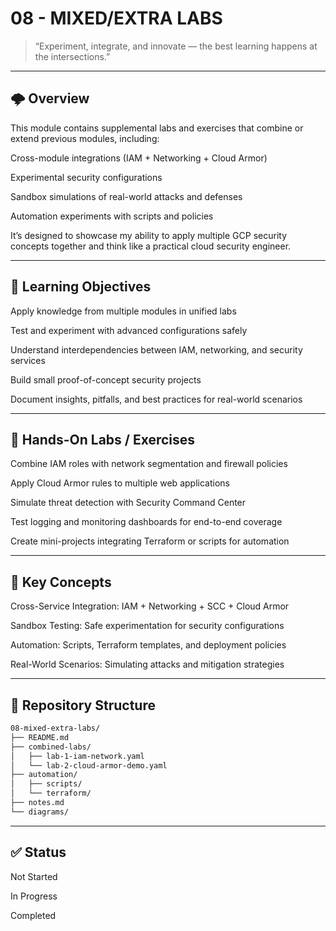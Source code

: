 # 08 - MIXED/EXTRA LABS

> “Experiment, integrate, and innovate — the best learning happens at the intersections.”
---

## 🌩️ Overview

This module contains supplemental labs and exercises that combine or extend previous modules, including:

Cross-module integrations (IAM + Networking + Cloud Armor)

Experimental security configurations

Sandbox simulations of real-world attacks and defenses

Automation experiments with scripts and policies

It’s designed to showcase my ability to apply multiple GCP security concepts together and think like a practical cloud security engineer.

---

## 🧩 Learning Objectives

Apply knowledge from multiple modules in unified labs

Test and experiment with advanced configurations safely

Understand interdependencies between IAM, networking, and security services

Build small proof-of-concept security projects

Document insights, pitfalls, and best practices for real-world scenarios

---

## 🔧 Hands-On Labs / Exercises

Combine IAM roles with network segmentation and firewall policies

Apply Cloud Armor rules to multiple web applications

Simulate threat detection with Security Command Center

Test logging and monitoring dashboards for end-to-end coverage

Create mini-projects integrating Terraform or scripts for automation

--- 

## 📘 Key Concepts

Cross-Service Integration: IAM + Networking + SCC + Cloud Armor

Sandbox Testing: Safe experimentation for security configurations

Automation: Scripts, Terraform templates, and deployment policies

Real-World Scenarios: Simulating attacks and mitigation strategies

---

## 📂 Repository Structure
```bash
08-mixed-extra-labs/
├── README.md
├── combined-labs/
│   ├── lab-1-iam-network.yaml
│   └── lab-2-cloud-armor-demo.yaml
├── automation/
│   ├── scripts/
│   └── terraform/
├── notes.md
└── diagrams/
```

---

## ✅ Status

 Not Started

 In Progress

 Completed
